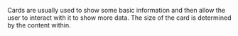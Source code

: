 Cards are usually used to show some basic information and then allow the user to
interact with it to show more data. The size of the card is determined by the
content within.
